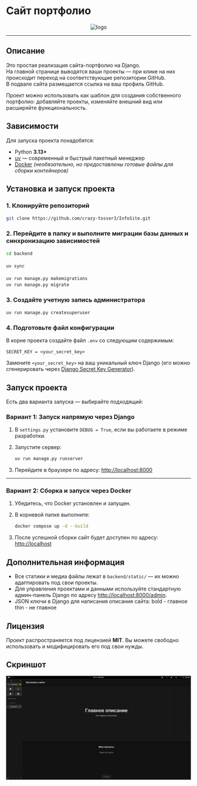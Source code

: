 # Сайт портфолио

<p align="center">
  <img src="backend/static/img/favicon.ico" alt="logo"/>
</p>

---

## Описание

Это простая реализация сайта-портфолио на Django.  
На главной странице выводятся ваши проекты — при клике на них происходит переход на соответствующие репозитории GitHub.  
В подвале сайта размещается ссылка на ваш профиль GitHub.

Проект можно использовать как шаблон для создания собственного портфолио: добавляйте проекты, изменяйте внешний вид или расширяйте функциональность.



## Зависимости

Для запуска проекта понадобятся:

- Python **3.13+**
- [uv](https://github.com/astral-sh/uv) — современный и быстрый пакетный менеджер
- [Docker](https://www.docker.com/) *(необязательно, но предоставлены готовые файлы для сборки контейнеров)*


## Установка и запуск проекта

### 1. Клонируйте репозиторий

```bash
git clone https://github.com/crazy-tosser3/InfoSite.git
```

### 2. Перейдите в папку и выполните миграции базы данных и синхронизацию зависимостей

```bash
cd backend

uv sync

uv run manage.py makemigrations
uv run manage.py migrate
```

### 3. Создайте учетную запись администратора

```bash
uv run manage.py createsuperuser
```

### 4. Подготовьте файл конфигурации

В корне проекта создайте файл `.env` со следующим содержимым:

```env
SECRET_KEY = <your_secret_key>
```

Замените `<your_secret_key>` на ваш уникальный ключ Django (его можно сгенерировать через [Django Secret Key Generator](https://djecrety.ir/)).


## Запуск проекта

Есть два варианта запуска — выбирайте подходящий:

### Вариант 1: Запуск напрямую через Django

1. В `settings.py` установите `DEBUG = True`, если вы работаете в режиме разработки.

2. Запустите сервер:

   ```bash
   uv run manage.py runserver
   ```

3. Перейдите в браузере по адресу: [http://localhost:8000](http://localhost:8000)

---

### Вариант 2: Сборка и запуск через Docker

1. Убедитесь, что Docker установлен и запущен.

2. В корневой папке выполните:

   ```bash
   docker compose up -d --build
   ```

3. После успешной сборки сайт будет доступен по адресу: [http://localhost](http://localhost)



## Дополнительная информация

* Все статики и медиа файлы лежат в `backend/static/` — их можно адаптировать под свои проекты.
* Для управления проектами и данными используйте стандартную админ-панель Django по адресу [http://localhost:8000/admin](http://localhost:8000/admin).
* JSON ключи в Django для написания описания сайта: bold - главное thin - не главное
## Лицензия

Проект распространяется под лицензией **MIT**. Вы можете свободно использовать и модифицировать его под свои нужды.



## Скриншот

<p align="center">
  <img src="backend/static/img/screen1.png" width="600" alt="Скриншот проекта">
</p>
